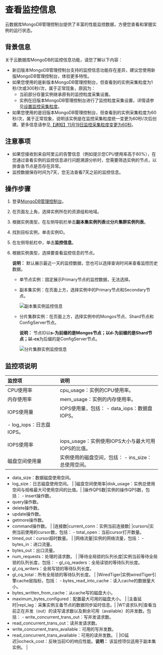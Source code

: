 # 查看监控信息

云数据库MongoDB管理控制台提供了丰富的性能监控数据，方便您查看和掌握实例的运行状态。

## 背景信息

关于云数据库MongoDB的监控信息功能，请您了解以下内容：

-   新旧版本MongoDB管理控制台支持的监控信息功能存在差异，建议您使用新版MongoDB管理控制台，体验更多特性。
-   如果您使用的是新版本MongoDB管理控制台，但查看到的实例采集粒度为1秒/次或300秒/次，属于正常现象，原因为：
    -   当前部分存量实例继承原有的监控粒度采集设置。
    -   实例在旧版本MongoDB管理控制台进行了监控粒度采集设置，详情请参见[设置监控采集粒度]()。
-   如果您使用的是旧版本MongoDB管理控制台，但查看到的实例采集粒度为60秒/次，属于正常现象，说明该实例是在监控采集粒度统一变更为60秒/次后创建。更多信息请参见[【通知】11月19日监控采集粒度变更为60秒](/intl.zh-CN/产品通知/【通知】11月19日监控采集粒度变更为60秒.md)。

## 注意事项

-   如果您接收到来自阿里云的告警信息（例如提示您CPU使用率高于80%），在您通过查看实例的监控信息进行问题溯源分析时，您需要筛选实例的节点，以排查各节点是否存在异常。
-   监控数据保存时间为7天，您无法查看7天之前的监控信息。

## 操作步骤

1.  登录[MongoDB管理控制台](https://mongodb.console.aliyun.com/)。

2.  在页面左上角，选择实例所在的资源组和地域。

3.  根据实例类型，在左侧导航栏单击**副本集实例列表**或**分片集群实例列表**。

4.  找到目标实例，单击实例ID。

5.  在左侧导航栏中，单击**监控信息**。

6.  根据实例类型，选择要查看监控信息的节点。

    **说明：** 默认展示最近一天的监控数据，您也可以选择查询时间来查看监控历史数据。

    -   单节点实例：固定展示Primary节点的监控数据，无法选择。
    -   副本集实例：在页面上方，选择实例中的Primary节点和Secondary节点。

        ![副本集实例监控信息](https://static-aliyun-doc.oss-accelerate.aliyuncs.com/assets/img/zh-CN/4747376161/p67534.png)

    -   分片集群实例：在页面上方，选择实例中的Mongos节点、Shard节点和ConfigServer节点。

        **说明：** 节点ID以**s-**为前缀的是Mongos节点；以**d-**为前缀的是Shard节点；以**-cs**为后缀的是ConfigServer节点。

        ![分片集群实例监控信息](https://static-aliyun-doc.oss-accelerate.aliyuncs.com/assets/img/zh-CN/4747376161/p67540.png)


## 监控项说明

|监控项|说明|
|:--|:-|
|CPU使用率|cpu\_usage：实例的CPU使用率。|
|内存使用率|mem\_usage：实例的内存使用率。|
|IOPS使用量|IOPS使用量，包括： -   data\_iops：数据盘IOPS。
-   log\_iops：日志盘IOPS。 |
|IOPS使用率|iops\_usage：实例使用IOPS大小与最大可用IOPS的比值。|
|磁盘空间使用量|实例使用的磁盘空间，包括： -   ins\_size：总使用空间。
-   data\_size：数据磁盘使用空间。
-   log\_size：日志磁盘使用空间。 |
|磁盘空间使用率|disk\_usage：实例总使用空间与规格最大可使用空间的比值。|
|操作QPS数|实例的操作QPS数，包括： -   insert操作数。
-   query操作数。
-   delete操作数。
-   update操作数。
-   getmore操作数。
-   command操作数。 |
|连接数|current\_conn：实例当前连接数|
|cursors|实例当前使用的cursor数，包括： -   total\_open：当前cursor打开数量。
-   timed\_out：cursor超时数量。 |
|网络流量|实例的网络流量，包括： -   bytes\_in：进口流量。
-   bytes\_out：出口流量。
-   num\_requests：处理的请求数。 |
|等待全局锁的队列长度|实例当前等待全局锁的队列长度，包括： -   gl\_cq\_readers：全局读锁的等待队列长度。
-   gl\_cq\_writers：全局写锁的等待队列长度。
-   gl\_cq\_total：所有全局锁的等待队列长度。 |
|WiredTiger|实例wiredTiger引擎cache层指标，包括： -   bytes\_read\_into\_cache：读入cache的数据量大小。
-   bytes\_written\_from\_cache：从cache写的磁盘大小。
-   maximum\_bytes\_configured：配置最大可用的磁盘大小。 |
|主备延时|repl\_lag：采集实例主备节点的数据同步延时信息。|
|WT请求队列|查看当前正在并发（out）的读写请求数以及剩余可用（available）的并发数。包括： -   write\_concurrent\_trans\_out：写并发请求数。
-   read\_concurrent\_trans\_out：读并发请求数。
-   write\_concurrent\_trans\_available：可用的写并发数。
-   read\_concurrent\_trans\_available：可用的读并发数。 |
|IO延迟|iocheck\_cost：反映当前IO的响应性能。**说明：** 该监控项仅适用于副本集实例。 |

